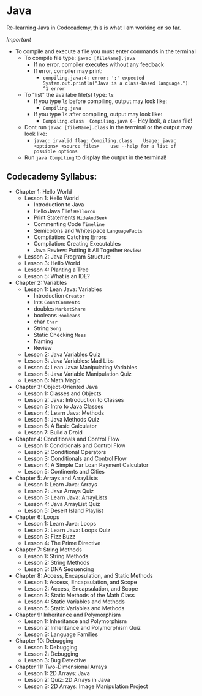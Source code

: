 # Java
Re-learning Java in Codecademy, this is what I am working on so far.

_Important_
- To compile and execute a file you must enter commands in the terminal
  - To compile file type: ```javac [fileName].java```
    - If no error, compiler executes without any feedback
    - If error, compiler may print:
      - ```compiling.java:4: error: ';' expected    System.out.println("Java is a class-based language.")                                                         ^1 error```
  - To "list" the availabe file(s) type: ```ls```
    - If you type ```ls``` before compiling, output may look like:
      - ```Compiling.java```
    - If you type ```ls``` after compiling, output may look like:
      - ```Compiling.class  Compiling.java``` <-- Hey look, a ```class``` file!
  - Dont run ```javac [fileName].class``` in the terminal or the output may look like:
    - ```javac: invalid flag: Compiling.class    Usage: javac <options> <source files>    use --help for a list of possible options```
  - Run ```java Compiling``` to display the output in the terminal!
## Codecademy Syllabus:

- Chapter 1: Hello World
  - Lesson 1: Hello World
    - Introduction to Java 
    - Hello Java File! ```HelloYou```
    - Print Statements ```HideAndSeek```
    - Commenting Code ```Timeline```
    - Semicolons and Whitespace ```LanguageFacts```
    - Compilation: Catching Errors
    - Compilation: Creating Executables 
    - Java Review: Putting it All Together ```Review```
  - Lesson 2: Java Program Structure
  - Lesson 3: Hello World
  - Lesson 4: Planting a Tree
  - Lesson 5: What is an IDE?
- Chapter 2: Variables 
  - Lesson 1: Lean Java: Variables 
    - Introduction ```Creator```
    - ints ```CountComments```
    - doubles ```MarketShare```
    - booleans ```Booleans```
    - char ```Char```
    - String ```Song```
    - Static Checking ```Mess```
    - Naming
    - Review
  - Lesson 2: Java Variables Quiz
  - Lesson 3: Java Variables: Mad Libs
  - Lesson 4: Lean Java: Manipulating Variables
  - Lesson 5: Java Variable Manipulation Quiz
  - Lesson 6: Math Magic
- Chapter 3: Object-Oriented Java
  - Lesson 1: Classes and Objects
  - Lesson 2: Java: Introduction to Classes
  - Lesson 3: Intro to Java Classes
  - Lesson 4: Learn Java: Methods
  - Lesson 5: Java Methods Quiz
  - Lesson 6: A Basic Calculator
  - Lesson 7: Build a Droid
- Chapter 4: Conditionals and Control Flow
  - Lesson 1: Conditionals and Control Flow
  - Lesson 2: Conditional Operators
  - Lesson 3: Conditionals and Control Flow
  - Lesson 4: A Simple Car Loan Payment Calculator
  - Lesson 5: Continents and Cities
- Chapter 5: Arrays and ArrayLists
  - Lesson 1: Learn Java: Arrays
  - Lesson 2: Java Arrays Quiz
  - Lesson 3: Learn Java: ArrayLists
  - Lesson 4: Java ArrayList Quiz
  - Lesson 5: Desert Island Playlist
- Chapter 6: Loops
  - Lesson 1: Learn Java: Loops
  - Lesson 2: Learn Java: Loops Quiz
  - Lesson 3: Fizz Buzz
  - Lesson 4: The Prime Directive
- Chapter 7: String Methods
  - Lesson 1: String Methods
  - Lesson 2: String Methods
  - Lesson 3: DNA Sequencing
- Chapter 8: Access, Encapsulation, and Static Methods
  - Lesson 1: Access, Encapsulation, and Scope
  - Lesson 2: Access, Encapsulation, and Scope
  - Lesson 3: Static Methods of the Math Class
  - Lesson 4: Static Variables and Methods
  - Lesson 5: Static Variables and Methods
- Chapter 9: Inheritance and Polymorphism
  - Lesson 1: Inheritance and Polymorphism
  - Lesson 2: Inheritance and Polymorphism Quiz
  - Lesson 3: Language Families
- Chapter 10: Debugging
  - Lesson 1: Debugging
  - Lesson 2: Debugging
  - Lesson 3: Bug Detective
- Chapter 11: Two-Dimensional Arrays
  - Lesson 1: 2D Arrays: Java
  - Lesson 2: Quiz: 2D Arrays in Java
  - Lesson 3: 2D Arrays: Image Manipulation Project
